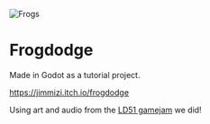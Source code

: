 ![Frogs](https://img.itch.zone/aW1nLzEwMjc3NTMwLnBuZw==/315x250%23c/CVILO7.png)

# Frogdodge
Made in Godot as a tutorial project.

https://jimmizi.itch.io/frogdodge

Using art and audio from the [LD51 gamejam](https://github.com/Jimmizi/Frogwatch) we did!
